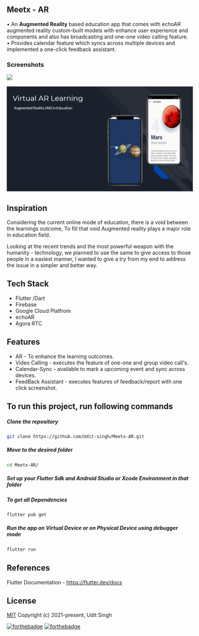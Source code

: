 ## Meetx - AR
• An **Augmented Reality** based education app that comes with echoAR augmented reality custom-built models with enhance user experience and components and also has broadcasting and one-one video calling feature.<br/>• Provides calendar feature which syncs across multiple devices and implemented a one-click feedback assistant.

### Screenshots 

![ ](https://udit-portfolio.netlify.app/images/1.png)

![Preview](https://github.com/Udit-singh/Meetx-AR/blob/main/Assets/Images/Screenshot%20(2349).png)

## Inspiration
Considering the current online mode of education, there is a void between the learnings outcome, To fill that void Augmented reality plays a major role in education field.

Looking at the recent trends and the most powerful weapon with the humanity - technology, we planned to use the same to give access to those people in a easiest manner, I wanted to give a try from my end to address the issue in a simpler and better way. 

## Tech Stack
   * Flutter /Dart
   * Firebase
   * Google Cloud Platfrom
   * echoAR
   * Agora RTC
   
## Features
  
   * AR - To enhance the learning outcomes.<br/>
   * Video Calling - executes the feature of one-one and group video call's.<br/>
   * Calendar-Sync - available to mark a upcoming event and sync across devices.<br/>
   * FeedBack Assistant - executes features of feedback/report with one click screenshot.<br/>

## To run this project, run following commands


  ##### Clone the repository
```bash
git clone https://github.com/Udit-singh/Meetx-AR.git
```
  ##### Move to the desired folder
```bash
cd Meetx-AR/
```

  ##### Set up your Flutter Sdk and Android Studio or Xcode Environment in that folder
  
  
  ##### To get all Dependencies
```bash
flutter pub get
```

  ##### Run the app on Virtual Device or on Physical Device using debugger mode
```bash
flutter run
```

## References

Flutter Documentation - https://flutter.dev/docs 

## License

[MIT](http://opensource.org/licenses/MIT)
Copyright (c) 2021-present, Udit Singh

[![forthebadge](https://forthebadge.com/images/badges/built-with-love.svg)](https://forthebadge.com)
[![forthebadge](https://forthebadge.com/images/badges/open-source.svg)](https://forthebadge.com)
